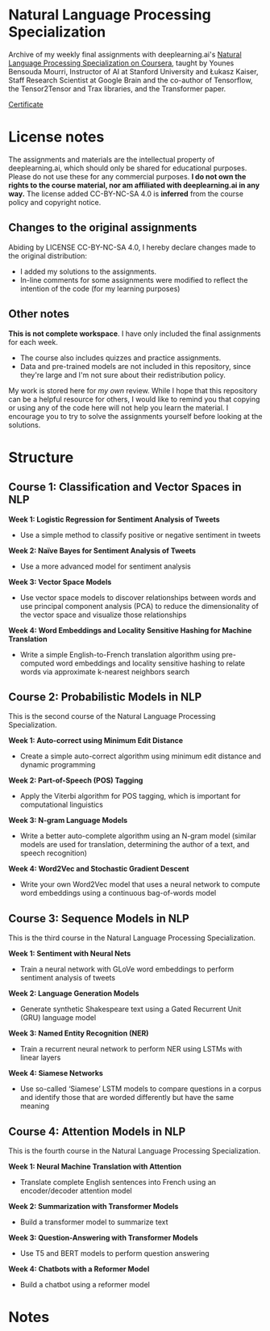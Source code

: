 # Natural Language Processing Specialization
Archive of my weekly final assignments with deeplearning.ai's [Natural Language Processing Specialization on Coursera](https://www.coursera.org/specializations/natural-language-processing), taught by Younes Bensouda Mourri, Instructor of AI at Stanford University and Łukasz Kaiser, Staff Research Scientist at Google Brain and the co-author of Tensorflow, the Tensor2Tensor and Trax libraries, and the Transformer paper. 

[Certificate](https://coursera.org/share/edef25426347b74c7ea0d11cce365065)

# License notes

The assignments and materials are the intellectual property of deeplearning.ai, which should only be shared for educational purposes. Please do not use these for any commercial purposes. **I do not own the rights to the course material, nor am affiliated with deeplearning.ai in any way.** The license added CC-BY-NC-SA 4.0 is **inferred** from the course policy and copyright notice.

## Changes to the original assignments
Abiding by LICENSE CC-BY-NC-SA 4.0, I hereby declare changes made to the original distribution:

- I added my solutions to the assignments.
- In-line comments for some assignments were modified to reflect the intention of the code (for my learning purposes)

## Other notes
**This is not complete workspace**. I have only included the final assignments for each week. 

- The course also includes quizzes and practice assignments. 
- Data and pre-trained models are not included in this repository, since they're large and I'm not sure about their redistribution policy.


My work is stored here for *my own* review. While I hope that this repository can be a helpful resource for others, I would like to remind you that copying or using any of the code here will not help you learn the material. I encourage you to try to solve the assignments yourself before looking at the solutions.

# Structure

## Course 1: Classification and Vector Spaces in NLP

**Week 1: Logistic Regression for Sentiment Analysis of Tweets**

- Use a simple method to classify positive or negative sentiment in tweets

**Week 2: Naïve Bayes for Sentiment Analysis of Tweets**

- Use a more advanced model for sentiment analysis

**Week 3: Vector Space Models**

- Use vector space models to discover relationships between words and use principal component analysis (PCA) to reduce the dimensionality of the vector space and visualize those relationships

**Week 4: Word Embeddings and Locality Sensitive Hashing for Machine Translation**

- Write a simple English-to-French translation algorithm using pre-computed word embeddings and locality sensitive hashing to relate words via approximate k-nearest neighbors search


## Course 2: Probabilistic Models in NLP

This is the second course of the Natural Language Processing Specialization.

**Week 1: Auto-correct using Minimum Edit Distance**

- Create a simple auto-correct algorithm using minimum edit distance and dynamic programming

**Week 2: Part-of-Speech (POS) Tagging**

- Apply the Viterbi algorithm for POS tagging, which is important for computational linguistics

**Week 3: N-gram Language Models**

- Write a better auto-complete algorithm using an N-gram model (similar models are used for translation, determining the author of a text, and speech recognition)

**Week 4: Word2Vec and Stochastic Gradient Descent**

- Write your own Word2Vec model that uses a neural network to compute word embeddings using a continuous bag-of-words model


## Course 3: Sequence Models in NLP

This is the third course in the Natural Language Processing Specialization.

**Week 1: Sentiment with Neural Nets**

- Train a neural network with GLoVe word embeddings to perform sentiment analysis of tweets

**Week 2: Language Generation Models**

- Generate synthetic Shakespeare text using a Gated Recurrent Unit (GRU) language model

**Week 3: Named Entity Recognition (NER)**

- Train a recurrent neural network to perform NER using LSTMs with linear layers

**Week 4: Siamese Networks**

- Use so-called ‘Siamese’ LSTM models to compare questions in a corpus and identify those that are worded differently but have the same meaning


## Course 4: Attention Models in NLP

This is the fourth course in the Natural Language Processing Specialization.

**Week 1: Neural Machine Translation with Attention**

- Translate complete English sentences into French using an encoder/decoder attention model

**Week 2: Summarization with Transformer Models**

- Build a transformer model to summarize text

**Week 3: Question-Answering with Transformer Models**

- Use T5 and BERT models to perform question answering

**Week 4: Chatbots with a Reformer Model**

- Build a chatbot using a reformer model

# Notes
